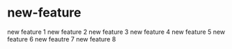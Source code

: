 # new-feature
new feature 1
new feature 2
new feature 3
new feature 4
new feature 5
new feature 6
new feautre 7
new feature 8